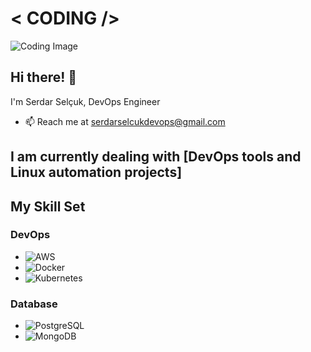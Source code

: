 # < CODING />

![Coding Image](https://media.giphy.com/media/3o7TKTDn976rzVgky4/giphy.gif)

## Hi there! 👋
I'm Serdar Selçuk, DevOps Engineer  

- 📫 Reach me at serdarselcukdevops@gmail.com

## I am currently dealing with [DevOps tools and Linux automation projects]

## My Skill Set

### DevOps
- ![AWS](https://img.shields.io/badge/AWS-232F3E?style=for-the-badge&logo=amazon-aws&logoColor=white)
- ![Docker](https://img.shields.io/badge/Docker-2496ED?style=for-the-badge&logo=docker&logoColor=white)
- ![Kubernetes](https://img.shields.io/badge/Kubernetes-326CE5?style=for-the-badge&logo=kubernetes&logoColor=white)

### Database
- ![PostgreSQL](https://img.shields.io/badge/PostgreSQL-336791?style=for-the-badge&logo=postgresql&logoColor=white)
- ![MongoDB](https://img.shields.io/badge/MongoDB-47A248?style=for-the-badge&logo=mongodb&logoColor=white)
